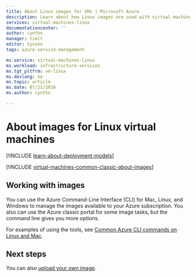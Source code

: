 ```yaml
---
title: About Linux images for VMs | Microsoft Azure
description: Learn about how Linux images are used with virtual machines in Azure.
services: virtual-machines-linux
documentationcenter: ''
author: cynthn
manager: timlt
editor: tysonn
tags: azure-service-management

ms.service: virtual-machines-linux
ms.workload: infrastructure-services
ms.tgt_pltfrm: vm-linux
ms.devlang: na
ms.topic: article
ms.date: 07/21/2016
ms.author: cynthn

---
```

# About images for Linux virtual machines
[!INCLUDE [learn-about-deployment-models](../../includes/learn-about-deployment-models-classic-include.md)]

[!INCLUDE [virtual-machines-common-classic-about-images](../../includes/virtual-machines-common-classic-about-images.md)]

## Working with images
You can use the Azure Command-Line Interface (CLI) for Mac, Linux, and Windows to manage the images available to your Azure subscription. You also can use the Azure classic portal for some image tasks, but the command line gives you more options.

For examples of using the tools, see [Common Azure CLI commands on Linux and Mac](virtual-machines-linux-cli-manage.md).

## Next steps
You can also [upload your own image](virtual-machines-linux-classic-create-upload-vhd.md).

